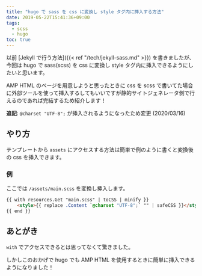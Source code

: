 ```yaml
---
title: "hugo で sass を css に変換し style タグ内に挿入する方法"
date: 2019-05-22T15:41:36+09:00
tags:
  - scss
  - hugo
toc: true
---
```

以前 [Jekyll で行う方法]({{< ref "/tech/jekyll-sass.md" >}}) を書きましたが、今回は hugo で sass(scss) を css に変換し style タグ内に挿入できるようにしたいと思います。

AMP HTML のページを用意しようと思ったときに css を scss で書いてた場合に外部ツールを使って挿入するしてもいいですが静的サイトジェネレータ側で行えるのであれば完結するため紹介します！

<!--more-->

**追記**: `@charset "UTF-8";` が挿入されるようになったため変更 (2020/03/16)

## やり方

テンプレートから `assets` にアクセスする方法は簡単で例のように書くと変換後の css を挿入できます。

### 例

ここでは `/assets/main.scss` を変換し挿入します。

```html
{{ with resources.Get "main.scss" | toCSS | minify }}
	<style>{{ replace .Content `@charset "UTF-8";` "" | safeCSS }}</style>
{{ end }}
```

## あとがき

`with` でアクセスできるとは思ってなくて驚きました。

しかしこのおかげで hugo でも AMP HTML を使用するときに簡単に挿入できるようになりました！
